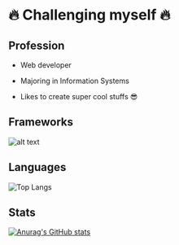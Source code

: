 
# 🔥 Challenging myself 🔥

## Profession

* Web developer

* Majoring in Information Systems

* Likes to create super cool stuffs 😎

## Frameworks
![alt text]([http://url/to/img.png](https://en.wikipedia.org/wiki/File:Angular_full_color_logo.svg))
## Languages
![Top Langs](https://github-readme-stats.vercel.app/api/top-langs/?username=guihensn&layout=compact&langs_count=8)

## Stats
[![Anurag's GitHub stats](https://github-readme-stats.vercel.app/api?username=guihensn)](https://github.com/anuraghazra/github-readme-stats)
